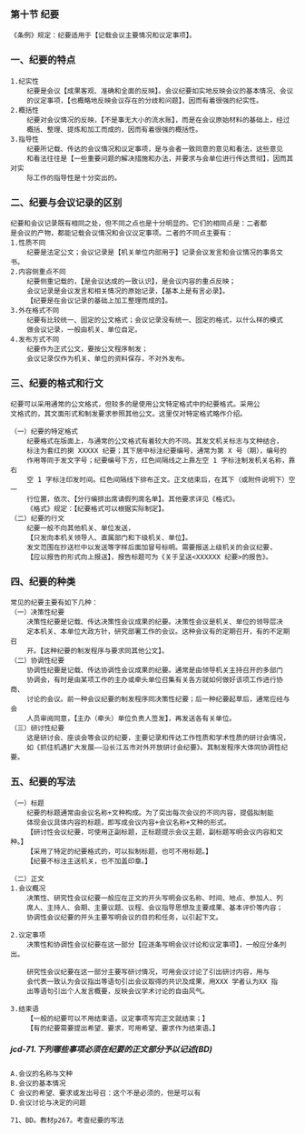 ### 第十节 纪要
    《条例》规定：纪要适用于【记载会议主要情况和议定事项】。
### 一、纪要的特点
    1.纪实性
        纪要是会议【成果客观、准确和全面的反映】。会议纪要如实地反映会议的基本情况、会议
        的议定事项，【也概略地反映会议存在的分歧和问题】，因而有着很强的纪实性。
    2.概括性
        纪要对会议情况的反映，【不是事无大小的流水账】，而是在会议原始材料的基础上，经过
        概括、整理、提炼和加工而成的，因而有着很强的概括性。
    3.指导性
        纪要所记载、传达的会议情况和议定事项，是与会者一致同意的意见和看法，这些意见
        和看法往往是【一些重要问题的解决措施和办法，并要求与会单位进行传达贯彻】，因而其对实
        际工作的指导性是十分突出的。
        
### 二、纪要与会议记录的区别
    纪要和会议记录既有相同之处，但不同之点也是十分明显的。它们的相同点是：二者都
    是会议的产物，都能记载会议情况和会议议定事项。二者的不同点主要有：
    1.性质不同
        纪要是法定公文；会议记录是【机关单位内部用于】记录会议发言和会议情况的事务文书。
    2.内容侧重点不同
        纪要侧重记载的，【是会议达成的一致认识】，是会议内容的重点反映；
        会议记录是会议发言和相关情况的原始记录，【基本上是有言必录】。
        【纪要是在会议记录的基础上加工整理而成的】。
    3.外在格式不同
        纪要有比较统一、固定的公文格式；会议记录没有统一、固定的格式，以什么样的模式
        做会议记录，一般由机关、单位自定。
    4.发布方式不同
        纪要作为正式公文，要按公文程序制发；
        会议记录仅作为机关、单位的资料保存，不对外发布。
        
### 三、纪要的格式和行文
    纪要可以采用通常的公文格式，但较多的是使用公文特定格式中的纪要格式。采用公
    文格式的，其文面形式和制发要求参照其他公文。这里仅对特定格式略作介绍。
    
    （一）纪要的特定格式
        纪要格式在版面上，与通常的公文格式有着较大的不同。其发文机关标志与文种结合，
        标注为套红的揦 XXXXX 纪要；其下居中标注纪要编号，通常为第 X 号（期），编号的
        作用等同于发文字号；纪要编号下方，红色间隔线之上靠左空 1 字标注制发机关名称，靠右
        空 1 字标注印发时间。红色间隔线下排布正文。正文结束后，在其下（或附件说明下）空一
        行位置，依次、【分行编排出席请假列席名单】。其他要求详见《格式》。
        《格式》规定：【纪要格式可以根据实际制定】。
    （二）纪要的行文
        纪要一般不向其他机关、单位发送，
        【只发向本机关领导人、直属部门和下级机关、单位】。
        发文范围在抄送栏中以发送等字样后面加冒号标明。需要报送上级机关的会议纪要，
        【应以报告的形式向上报送】，报告标题可为《关于呈送<XXXXXX 纪要>的报告》。
        
### 四、纪要的种类
    常见的纪要主要有如下几种：
    （一）决策性纪要
        决策性纪要是记载、传达决策性会议成果的纪要。决策性会议是机关、单位的领导层决
        定本机关、本单位大政方针，研究部署工作的会议。这种会议有的定期召开，有的不定期召
        开。【这种纪要的制发程序与要求同其他公文】。
    （二）协调性纪要
        协调性纪要是记载、传达协调性会议成果的纪要。通常是由领导机关主持召开的多部门
        协调会，有时是由某项工作的主办或牵头单位召集有关各方就如何做好该项工作进行协商、
        讨论的会议。前一种会议纪要的制发程序同决策性纪要；后一种纪要起草后，通常应经与会
        人员审阅同意，【主办（牵头）单位负责人签发】，再发送各有关单位。
    （三）研讨性纪要
        这是研讨会、座谈会等会议的纪要，主要记录和传达工作性质和学术性质的研讨会情况，
        如《抓住机遇扩大发展——沿长江五市对外开放研讨会纪要》。其制发程序大体同协调性纪要。
        
### 五、纪要的写法
    （一）标题
        纪要的标题通常由会议名称+文种构成。为了突出每次会议的不同内容，提倡拟制能
        体现会议具体内容的标题，即写成会议内容+会议名称+文种的形式。
        【研讨性会议纪要，可使用正副标题，正标题提示会议主题，副标题写明会议内容和文种。】
        【采用了特定的纪要格式的，可以拟制标题，也可不用标题。】
        【纪要不标注主送机关，也不加盖印章。】
        
    （二）正文
    1.会议概况
        决策性、研究性会议纪要一般应在正文的开头写明会议名称、时间、地点、参加人、列
        席人、主持人、会期、主要议题、议程、会议指导思想及主要成果、基本评价等内容；
        协调性会议纪要的开头主要写明会议的目的和任务，以引起下文。
        
    2.议定事项
        决策性和协调性会议纪要在这一部分【应逐条写明会议讨论和议定事项】，一般应分条列出。
        
        研究性会议纪要在这一部分主要写研讨情况，可用会议讨论了引出研讨内容，用与
        会代表一致认为会议指出等语句引出会议取得的共识及成果，用XXX 学者认为XX 指
        出等语句引出个人发言概要，反映会议学术讨论的自由风气。
        
    3.结束语
        【一般的纪要可以不用结束语，议定事项写完正文就结束；】
        【有的纪要需要提出希望、要求，可用希望、要求作为结束语。】

##### jcd-71.下列哪些事项必须在纪要的正文部分予以记述(BD)
    A.会议的名称与文种
    B.会议的基本情况
    C 会议的希望、要求或发出号召：这个不是必须的，但是可以有
    D.会议讨论与决定的问题
    
    71、BD。教材p267。考查纪要的写法

